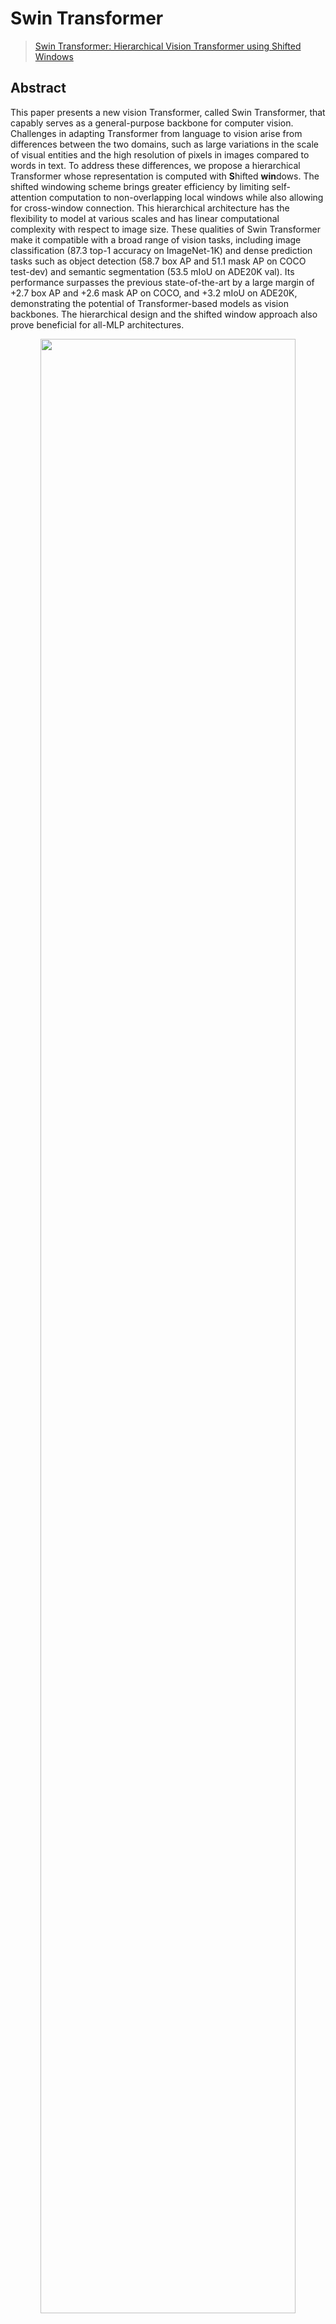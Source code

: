 # Swin Transformer

> [Swin Transformer: Hierarchical Vision Transformer using Shifted Windows](https://arxiv.org/pdf/2103.14030.pdf)

<!-- [ALGORITHM] -->

## Abstract

This paper presents a new vision Transformer, called Swin Transformer, that capably serves as a general-purpose backbone for computer vision. Challenges in adapting Transformer from language to vision arise from differences between the two domains, such as large variations in the scale of visual entities and the high resolution of pixels in images compared to words in text. To address these differences, we propose a hierarchical Transformer whose representation is computed with **S**hifted **win**dows. The shifted windowing scheme brings greater efficiency by limiting self-attention computation to non-overlapping local windows while also allowing for cross-window connection. This hierarchical architecture has the flexibility to model at various scales and has linear computational complexity with respect to image size. These qualities of Swin Transformer make it compatible with a broad range of vision tasks, including image classification (87.3 top-1 accuracy on ImageNet-1K) and dense prediction tasks such as object detection (58.7 box AP and 51.1 mask AP on COCO test-dev) and semantic segmentation (53.5 mIoU on ADE20K val). Its performance surpasses the previous state-of-the-art by a large margin of +2.7 box AP and +2.6 mask AP on COCO, and +3.2 mIoU on ADE20K, demonstrating the potential of Transformer-based models as vision backbones. The hierarchical design and the shifted window approach also prove beneficial for all-MLP architectures.

<div align=center>
<img src="https://user-images.githubusercontent.com/26739999/142576715-14668c6b-5cb8-4de8-ac51-419fae773c90.png" width="90%"/>
</div>

## Results and models

### ImageNet-21k

The pre-trained models on ImageNet-21k are used to fine-tune, and therefore don't have evaluation results.

| Model  | resolution | Params(M) | Flops(G) |                                                        Download                                                         |
| :----: | :--------: | :-------: | :------: | :---------------------------------------------------------------------------------------------------------------------: |
| Swin-B |  224x224   |   86.74   |  15.14   |    [model](https://download.openmmlab.com/mmclassification/v0/swin-transformer/convert/swin-base_3rdparty_in21k.pth)    |
| Swin-B |  384x384   |   86.88   |  44.49   | [model](https://download.openmmlab.com/mmclassification/v0/swin-transformer/convert/swin-base_3rdparty_in21k-384px.pth) |
| Swin-L |  224x224   |  195.00   |  34.04   |   [model](https://download.openmmlab.com/mmclassification/v0/swin-transformer/convert/swin-large_3rdparty_in21k.pth)    |
| Swin-L |  384x384   |  195.20   |  100.04  | [model](https://download.openmmlab.com/mmclassification/v0/swin-transformer/convert/swin-base_3rdparty_in21k-384px.pth) |

### ImageNet-1k

|  Model   |   Pretrain   | resolution | Params(M) | Flops(G) | Top-1 (%) | Top-5 (%) |                   Config                    |                                           Download                                           |
| :------: | :----------: | :--------: | :-------: | :------: | :-------: | :-------: | :-----------------------------------------: | :------------------------------------------------------------------------------------------: |
|  Swin-T  | From scratch |  224x224   |   28.29   |   4.36   |   81.18   |   95.61   |    [config](./swin-tiny_16xb64_in1k.py)     | [model](https://download.openmmlab.com/mmclassification/v0/swin-transformer/swin_tiny_224_b16x64_300e_imagenet_20210616_090925-66df6be6.pth)  \| [log](https://download.openmmlab.com/mmclassification/v0/swin-transformer/swin_tiny_224_b16x64_300e_imagenet_20210616_090925.log.json) |
|  Swin-S  | From scratch |  224x224   |   49.61   |   8.52   |   83.02   |   96.29   |    [config](./swin-small_16xb64_in1k.py)    | [model](https://download.openmmlab.com/mmclassification/v0/swin-transformer/swin_small_224_b16x64_300e_imagenet_20210615_110219-7f9d988b.pth)  \| [log](https://download.openmmlab.com/mmclassification/v0/swin-transformer/swin_small_224_b16x64_300e_imagenet_20210615_110219.log.json) |
|  Swin-B  | From scratch |  224x224   |   87.77   |  15.14   |   83.36   |   96.44   |    [config](./swin-base_16xb64_in1k.py)     | [model](https://download.openmmlab.com/mmclassification/v0/swin-transformer/swin_base_224_b16x64_300e_imagenet_20210616_190742-93230b0d.pth)  \| [log](https://download.openmmlab.com/mmclassification/v0/swin-transformer/swin_base_224_b16x64_300e_imagenet_20210616_190742.log.json) |
| Swin-S\* | From scratch |  224x224   |   49.61   |   8.52   |   83.21   |   96.25   |    [config](./swin-small_16xb64_in1k.py)    | [model](https://download.openmmlab.com/mmclassification/v0/swin-transformer/convert/swin_small_patch4_window7_224-cc7a01c9.pth) |
| Swin-B\* | From scratch |  224x224   |   87.77   |  15.14   |   83.42   |   96.44   |    [config](./swin-base_16xb64_in1k.py)     | [model](https://download.openmmlab.com/mmclassification/v0/swin-transformer/convert/swin_base_patch4_window7_224-4670dd19.pth) |
| Swin-B\* | From scratch |  384x384   |   87.90   |  44.49   |   84.49   |   96.95   | [config](./swin-base_16xb64_in1k-384px.py)  | [model](https://download.openmmlab.com/mmclassification/v0/swin-transformer/convert/swin_base_patch4_window12_384-02c598a4.pth) |
| Swin-B\* | ImageNet-21k |  224x224   |   87.77   |  15.14   |   85.16   |   97.50   |    [config](./swin-base_16xb64_in1k.py)     | [model](https://download.openmmlab.com/mmclassification/v0/swin-transformer/convert/swin_base_patch4_window7_224_22kto1k-f967f799.pth) |
| Swin-B\* | ImageNet-21k |  384x384   |   87.90   |  44.49   |   86.44   |   98.05   | [config](./swin-base_16xb64_in1k-384px.py)  | [model](https://download.openmmlab.com/mmclassification/v0/swin-transformer/convert/swin_base_patch4_window12_384_22kto1k-d59b0d1d.pth) |
| Swin-L\* | ImageNet-21k |  224x224   |  196.53   |  34.04   |   86.24   |   97.88   |    [config](./swin-large_16xb64_in1k.py)    | [model](https://download.openmmlab.com/mmclassification/v0/swin-transformer/convert/swin_large_patch4_window7_224_22kto1k-5f0996db.pth) |
| Swin-L\* | ImageNet-21k |  384x384   |  196.74   |  100.04  |   87.25   |   98.25   | [config](./swin-large_16xb64_in1k-384px.py) | [model](https://download.openmmlab.com/mmclassification/v0/swin-transformer/convert/swin_large_patch4_window12_384_22kto1k-0a40944b.pth) |

*Models with * are converted from the [official repo](https://github.com/microsoft/Swin-Transformer#main-results-on-imagenet-with-pretrained-models). The config files of these models are only for validation. We don't ensure these config files' training accuracy and welcome you to contribute your reproduction results.*

### CUB-200-2011

| Model  |                          Pretrain                           | resolution | Params(M) | Flops(G) | Top-1 (%) |                  Config                  |                          Download                           |
| :----: | :---------------------------------------------------------: | :--------: | :-------: | :------: | :-------: | :--------------------------------------: | :---------------------------------------------------------: |
| Swin-L | [ImageNet-21k](https://download.openmmlab.com/mmclassification/v0/swin-transformer/convert/swin-base_3rdparty_in21k-384px.pth) |  384x384   |  195.51   |  100.04  |   91.87   | [config](./swin-large_8xb8_cub_384px.py) | [model](https://download.openmmlab.com/mmclassification/v0/swin-transformer/swin-large_8xb8_cub_384px_20220307-1bbaee6a.pth) \| [log](https://download.openmmlab.com/mmclassification/v0/swin-transformer/swin-large_8xb8_cub_384px_20220307-1bbaee6a.log.json) |

## Citation

```
@article{liu2021Swin,
  title={Swin Transformer: Hierarchical Vision Transformer using Shifted Windows},
  author={Liu, Ze and Lin, Yutong and Cao, Yue and Hu, Han and Wei, Yixuan and Zhang, Zheng and Lin, Stephen and Guo, Baining},
  journal={arXiv preprint arXiv:2103.14030},
  year={2021}
}
```
